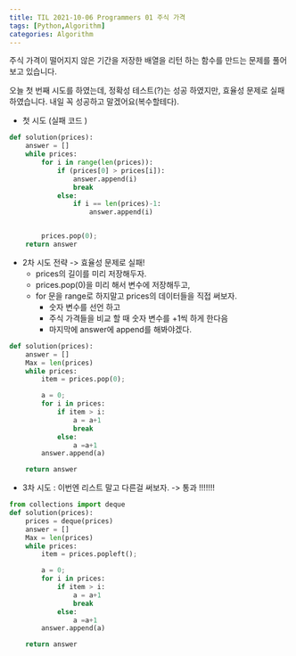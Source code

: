 ```yaml
---
title: TIL 2021-10-06 Programmers 01 주식 가격
tags: [Python,Algorithm]
categories: Algorithm
---
```

주식 가격이 떨어지지 않은 기간을 저장한 배열을 리턴 하는 함수를 만드는 문제를 풀어보고 있습니다. 

오늘 첫 번째 시도를 하였는데, 정확성 테스트(?)는 성공 하였지만, 효율성 문제로 실패하였습니다. 내일 꼭 성공하고 말겠어요(복수할테다).

- 첫 시도 (실패 코드 )
```python 
def solution(prices):
    answer = []
    while prices:
        for i in range(len(prices)):
            if (prices[0] > prices[i]):
                answer.append(i)
                break
            else:
                if i == len(prices)-1:
                    answer.append(i)


        prices.pop(0);
    return answer
```
- 2차 시도 전략 -> 효율성 문제로 실패! 
    - prices의 길이를 미리 저장해두자.
    - prices.pop(0)을 미리 해서 변수에 저장해두고, 
    - for 문을 range로 하지말고 prices의 데이터들을 직접 써보자. 
        - 숫자 변수를 선언 하고 
        - 주식 가격들을 비교 할 때 숫자 변수를 +1씩 하게 한다음 
        - 마지막에 answer에 append를 해봐야겠다. 
```python
def solution(prices):
    answer = []
    Max = len(prices)
    while prices:
        item = prices.pop(0);

        a = 0;
        for i in prices:
            if item > i:
                a = a+1
                break
            else:
                a =a+1
        answer.append(a)

    return answer
```

- 3차 시도 : 이번엔 리스트 말고 다른걸 써보자. -> 통과 !!!!!!!

``` python 
from collections import deque
def solution(prices):
    prices = deque(prices)
    answer = []
    Max = len(prices)
    while prices:
        item = prices.popleft();

        a = 0;
        for i in prices:
            if item > i:
                a = a+1
                break
            else:
                a =a+1
        answer.append(a)

    return answer
```